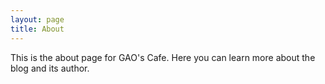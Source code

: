 ```yaml
---
layout: page
title: About
---
```


This is the about page for GAO's Cafe. Here you can learn more about the blog and its author.
